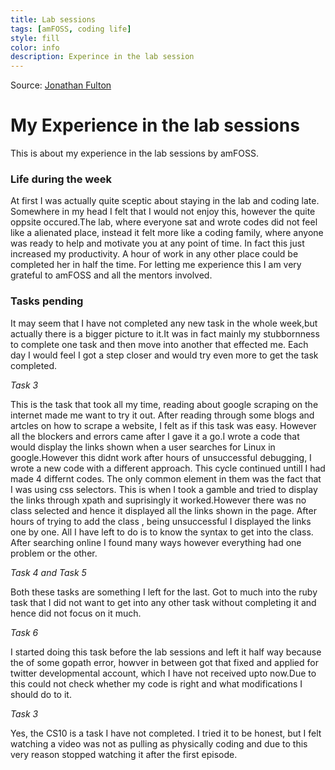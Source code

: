 ```yaml
---
title: Lab sessions
tags: [amFOSS, coding life]
style: fill
color: info
description: Experince in the lab session
--- 
```


Source: [Jonathan Fulton](https://engineering.videoblocks.com/these-four-clean-code-tips-will-dramatically-improve-your-engineering-teams-productivity-b5bd121dd150)

# My Experience in the lab sessions 

This is about my experience in the lab sessions by amFOSS.

### Life during the week

At first I was actually quite sceptic about staying in the lab and coding late. Somewhere in my head I felt that I would not enjoy this, however the quite oppsite occured.The lab, where everyone sat and wrote codes did not feel like a alienated place, instead it felt more like a coding family, where anyone was ready to help and motivate you at any point of time. In fact this just increased my productivity. A hour of work in any other place could be completed her in half the time. For letting me experience this I am very grateful to amFOSS and all the mentors involved.

### Tasks pending

It may seem that I have not completed any new task in the whole week,but actually there is a bigger picture to it.It was in fact mainly my stubbornness to complete one task and then move into another that effected me. Each day I would feel I got a step closer and would try even more to get the task completed.

*Task 3*

This is the task that took all my time, reading about google scraping on the internet made me want to try it out. After reading through some blogs and artcles on how to scrape a website, I felt as if this task was easy. However all the blockers and errors came after I gave it a go.I wrote a code that would display the links shown when a user searches for Linux in google.However this didnt work after hours of unsuccessful debugging,  I wrote a new code with a different approach. This cycle continued untill I had made 4 differnt codes. The only common element in them was the fact that I was using css selectors. This is when I took a gamble and tried to display the links through xpath and suprisingly it worked.However there was no class selected and hence it displayed all the links shown in the page. After hours of trying to add the class , being unsuccessful I displayed the links one by one. All I have left to do is to know the syntax to get into the class. After searching online I found many ways however everything had one problem or the other.

*Task 4 and Task 5*

Both these tasks are something I left for the last. Got to much into the ruby task that I did not want to get into any other task without completing it and hence did not focus on it much.  

*Task 6*

I started doing this task before the lab sessions and left it half way because the of some gopath error, howver in between got that fixed and applied for twitter developmental account, which I have not received upto now.Due to this could not check whether my code is right and what modifications I should do to it.

*Task 3*

Yes, the CS10 is a task I have not completed. I tried it to be honest, but I felt watching a video was not as pulling as physically coding and due to this very reason stopped watching it after the first episode.